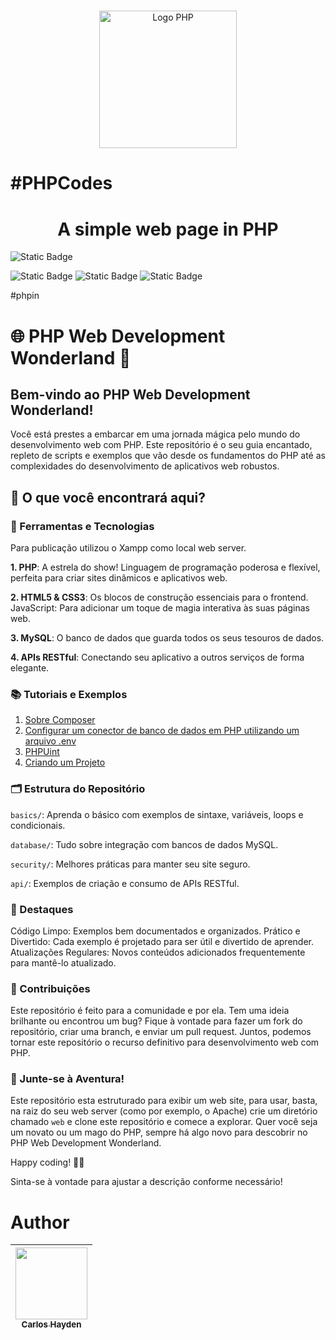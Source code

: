 
<div align="center">
    <!-- <img src="https://www.php.net/images/logos/php-logo-bigger.png" alt="Logo BackEnd" width="80"> -->
    <h1></h1>
    <img src="https://www.php.net/images/logos/new-php-logo.png" alt="Logo PHP" width="220">
</div>

# #PHPCodes



<h1 align="center"> A simple web page in PHP </h1>



![Static Badge](https://img.shields.io/badge/STATUS-Em_Constru%C3%A7%C3%A3o-green)

![Static Badge](https://img.shields.io/badge/Powered_by-PHP-blue)
![Static Badge](https://img.shields.io/badge/Powered_by-PHPUnit-4CAF50) ![Static Badge](https://img.shields.io/badge/Powered_by-MySQL-F29111) 




#phpin

# 🌐 PHP Web Development Wonderland 🐘

## Bem-vindo ao PHP Web Development Wonderland!

Você está prestes a embarcar em uma jornada mágica pelo mundo do desenvolvimento web com PHP. Este repositório é o seu guia encantado, repleto de scripts e exemplos que vão desde os fundamentos do PHP até as complexidades do desenvolvimento de aplicativos web robustos.

## 🎩 O que você encontrará aqui?

### 🔧 Ferramentas e Tecnologias
Para publicação utilizou o Xampp como local web server.

__1. PHP__: A estrela do show! Linguagem de programação poderosa e flexível, perfeita para criar sites dinâmicos e aplicativos web.

__2. HTML5 & CSS3__: Os blocos de construção essenciais para o frontend.
JavaScript: Para adicionar um toque de magia interativa às suas páginas web.

__3. MySQL__: O banco de dados que guarda todos os seus tesouros de dados.

__4. APIs RESTful__: Conectando seu aplicativo a outros serviços de forma elegante.

### 📚 Tutoriais e Exemplos

1. [Sobre Composer](./NotasMentais/composer.md)
2. [Configurar um conector de banco de dados em PHP utilizando um arquivo .env](./NotasMentais/configuration.md)
3. [PHPUint](./NotasMentais/phpunit.md)
4. [Criando um Projeto](./NotasMentais/criando_projeto_php.md)



### 🗂️ Estrutura do Repositório
`basics/`: Aprenda o básico com exemplos de sintaxe, variáveis, loops e condicionais.

`database/`: Tudo sobre integração com bancos de dados MySQL.

`security/`: Melhores práticas para manter seu site seguro.

`api/`: Exemplos de criação e consumo de APIs RESTful.

### 🎉 Destaques
Código Limpo: Exemplos bem documentados e organizados.
Prático e Divertido: Cada exemplo é projetado para ser útil e divertido de aprender.
Atualizações Regulares: Novos conteúdos adicionados frequentemente para mantê-lo atualizado.

### 🤝 Contribuições
Este repositório é feito para a comunidade e por ela. Tem uma ideia brilhante ou encontrou um bug? Fique à vontade para fazer um fork do repositório, criar uma branch, e enviar um pull request. Juntos, podemos tornar este repositório o recurso definitivo para desenvolvimento web com PHP.

### 🌟 Junte-se à Aventura!

Este repositório esta estruturado para exibir um web site, para usar, basta, na raiz do seu web server (como por exemplo, o Apache) crie um diretório chamado `web` e clone este repositório e comece a explorar.
Quer você seja um novato ou um mago do PHP, sempre há algo novo para descobrir no PHP Web Development Wonderland.

Happy coding! 🐘✨

Sinta-se à vontade para ajustar a descrição conforme necessário!



# Author

| [<img src="https://avatars.githubusercontent.com/u/79289647?v=4" width=115><br><sub>Carlos Hayden</sub>](https://github.com/JunhaumHayden) |
| :---: |

